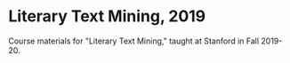 # Literary Text Mining, 2019
Course materials for "Literary Text Mining," taught at Stanford in Fall 2019-20.

